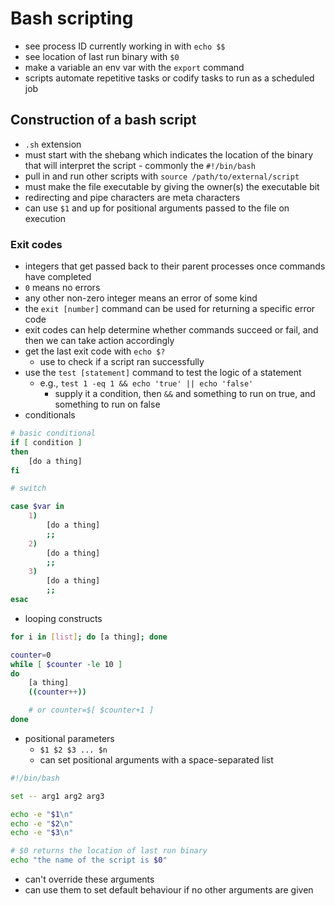 # Bash scripting
- see process ID currently working in with `echo $$`
- see location of last run binary with `$0`
- make a variable an env var with the `export` command
- scripts automate repetitive tasks or codify tasks to run as a scheduled job

## Construction of a bash script
- `.sh` extension
- must start with the shebang which indicates the location of the binary that will interpret the script - commonly the `#!/bin/bash`
- pull in and run other scripts with `source /path/to/external/script`
- must make the file executable by giving the owner(s) the executable bit
- redirecting and pipe characters are meta characters
- can use `$1` and up for positional arguments passed to the file on execution

### Exit codes
- integers that get passed back to their parent processes once commands have completed
- `0` means no errors
- any other non-zero integer means an error of some kind
- the `exit [number]` command can be used for returning a specific error code
- exit codes can help determine whether commands succeed or fail, and then we can take action accordingly
- get the last exit code with `echo $?`
  - use to check if a script ran successfully
- use the `test [statement]` command to test the logic of a statement
  - e.g., `test 1 -eq 1 && echo 'true' || echo 'false'`
    - supply it a condition, then `&&` and something to run on true, and something to run on false
- conditionals

```bash
# basic conditional
if [ condition ]
then 
    [do a thing]
fi
```

```bash
# switch

case $var in 
    1)
        [do a thing]
        ;;
    2)
        [do a thing]
        ;;
    3)
        [do a thing]
        ;;
esac
```

- looping constructs

```bash
for i in [list]; do [a thing]; done

counter=0
while [ $counter -le 10 ]
do 
    [a thing]
    ((counter++))

    # or counter=$[ $counter+1 ]
done
```

- positional parameters
  - `$1 $2 $3 ... $n`
  - can set positional arguments with a space-separated list

```bash
#!/bin/bash

set -- arg1 arg2 arg3

echo -e "$1\n"
echo -e "$2\n"
echo -e "$3\n"

# $0 returns the location of last run binary
echo "the name of the script is $0"
```

- can't override these arguments
- can use them to set default behaviour if no other arguments are given